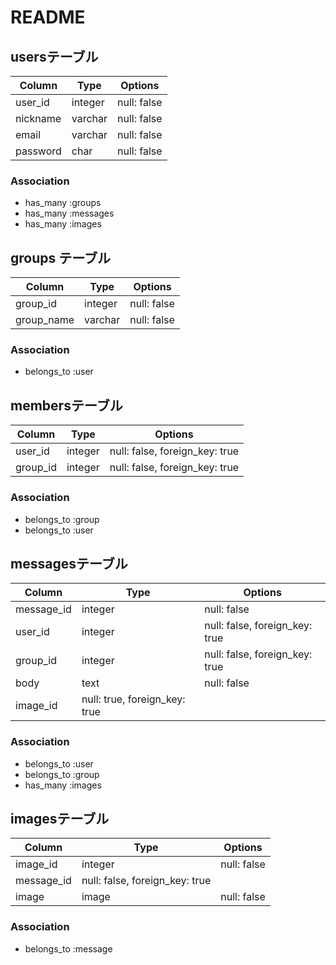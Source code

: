 # README

## usersテーブル

|Column|Type|Options|
|------|----|-------|
|user_id|integer|null: false|
|nickname|varchar|null: false|
|email|varchar|null: false|
|password|char|null: false| 

### Association
- has_many :groups
- has_many :messages
- has_many :images

## groups テーブル

|Column|Type|Options|
|------|----|-------|
|group_id|integer|null: false|
|group_name|varchar|null: false|

### Association
- belongs_to :user

## membersテーブル

|Column|Type|Options|
|------|----|-------|
|user_id|integer|null: false, foreign_key: true|
|group_id|integer|null: false, foreign_key: true|

### Association
- belongs_to :group
- belongs_to :user

## messagesテーブル

|Column|Type|Options|
|------|----|-------|
|message_id|integer|null: false|
|user_id|integer|null: false, foreign_key: true|
|group_id|integer|null: false, foreign_key: true|
|body|text|null: false|
|image_id|null: true, foreign_key: true|

### Association
- belongs_to :user
- belongs_to :group
- has_many :images


## imagesテーブル

|Column|Type|Options|
|------|----|-------|
|image_id|integer|null: false|
|message_id|null: false, foreign_key: true|
|image|image|null: false|


### Association
- belongs_to :message




